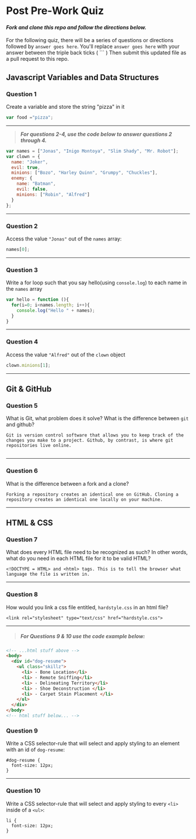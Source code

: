 # Post Pre-Work Quiz

#### ***Fork and clone this repo and follow the directions below.***

For the following quiz, there will be a series of questions or directions followed by `answer goes here`. You'll replace `answer goes here` with your answer between the triple back ticks ( \`\`\` ) Then submit this updated file as a pull request to this repo.

## Javascript Variables and Data Structures

### Question 1

Create a variable and store the string "pizza" in it

```js
var food ="pizza";
```

---

>  ***For questions 2-4, use the code below to answer questions 2 through 4.***

```js
var names = ["Jonas", "Inigo Montoya", "Slim Shady", "Mr. Robot"];
var clown = {
  name: "Joker",
  evil: true,
  minions: ["Bozo", "Harley Quinn", "Grumpy", "Chuckles"],
  enemy: {
    name: "Batman",
    evil: false,
    minions: ["Robin", "Alfred"]  
  }
};
```

---

### Question 2

Access the value `"Jonas"` out of the `names` array:

```js
names[0];
```

---

### Question 3

Write a for loop such that you say hello(using `console.log`) to each name in the `names` array

```js
var hello = function (){
  for(i=0; i<names.length; i++){
    console.log("Hello " + names);
  }
}
```

---


### Question 4

Access the value `"Alfred"` out of the `clown` object

```js
clown.minions[1];
```

---

## Git & GitHub

### Question 5

What is Git, what problem does it solve? What is the difference between `git` and github?

```
Git is version control software that allows you to keep track of the changes you make to a project. Github, by contrast, is where git repositories live online.


```

---

### Question 6

What is the difference between a fork and a clone?

```
Forking a repository creates an identical one on GitHub. Cloning a repository creates an identical one locally on your machine.

```

---

## HTML & CSS

### Question 7

What does every HTML file need to be recognized as such? In other words, what do you need in each HTML file for it to be valid HTML?

```
<!DOCTYPE = HTML> and <html> tags. This is to tell the browser what language the file is written in.
```

---

### Question 8

How would you link a css file entitled, `hardstyle.css` in an html file?

```
<link rel="stylesheet" type="text/css" href="hardstyle.css">
```

---

> ##### For Questions 9 & 10 use the code example below:

```HTML
<!-- ...html stuff above -->
<body>
  <div id="dog-resume">
    <ul class="skillz">
      <li> - Bone Location</li>
      <li> - Remote Sniffing</li>
      <li> - Delineating Territory</li>
      <li> - Shoe Deconstruction </li>
      <li> - Carpet Stain Placement </li>
    </ul>
  </div>
</body>
<!-- html stuff below... -->
```

### Question 9

Write a CSS selector-rule that will select and apply styling to an element with an id of `dog-resume`:


```
#dog-resume {
  font-size: 12px;
}
```

---

### Question 10

Write a CSS selector-rule that will select and apply styling to every `<li>` inside of a `<ul>`:

```
li {
  font-size: 12px;
}
```
